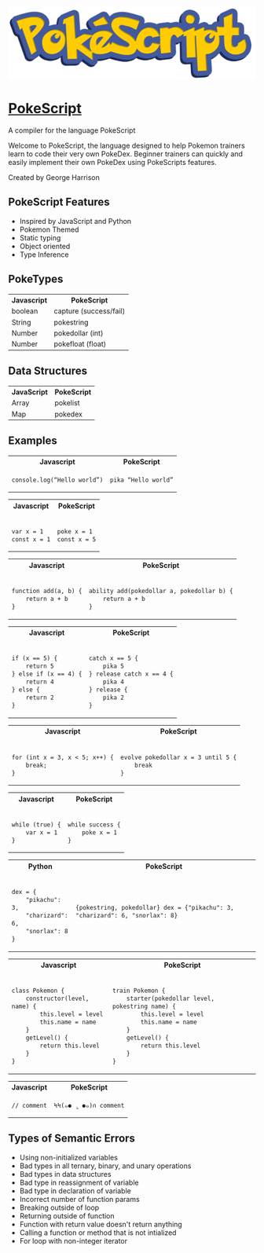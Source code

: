 ![logo](docs/logo.png)

# [PokeScript](https://georgeh02.github.io/PokeScript/)

A compiler for the language PokeScript

Welcome to PokeScript, the language designed to help Pokemon trainers learn to code their very own PokeDex. Beginner trainers can quickly and easily implement their own PokeDex using PokeScripts features.

Created by George Harrison

## PokeScript Features

- Inspired by JavaScript and Python
- Pokemon Themed
- Static typing
- Object oriented
- Type Inference

## PokeTypes

<table>
    <tr>
        <th>Javascript</th>
        <th>PokeScript</th>
    </tr>
    <tr>
        <td>boolean</td>
        <td>capture (success/fail)</td>
    </tr>
    <tr>
        <td>String</td>
        <td>pokestring</td>
    </tr>
    <tr>
        <td>Number</td>
        <td>pokedollar (int)</td>
    </tr>
    <tr>
        <td>Number</td>
        <td>pokefloat (float)</td>
    </tr>
</table>

## Data Structures

<table>
    <tr>
        <th>JavaScript</th>
       <th>PokeScript</th>
    </tr>
    <tr>
        <td>Array</td>
        <td>pokelist</td>
    </tr>
    <tr>
        <td>Map</td>
        <td>pokedex</td>
    </tr>
</table>

## Examples

<table>
    <tr>
        <th>Javascript</th>
        <th>PokeScript</th>
    </tr>
    <tr>
        <td>
            <pre><code>console.log(“Hello world”)</code></pre>
        </td>
        <td>
            <pre><code>pika “Hello world”</code></pre>
        </td>
    </tr>
</table>

<table>
    <tr>
        <th>Javascript</th>
        <th>PokeScript</th>
    </tr>
    <tr>
        <td>
            <pre><code>
var x = 1
const x = 1</code></pre>
        </td>
        <td>
            <pre><code>
poke x = 1
const x = 5</code></pre>
        </td>
    </tr>
</table>

<table>
    <tr>
        <th>Javascript</th>
        <th>PokeScript</th>
    </tr>
    <tr>
        <td>
            <pre><code>
function add(a, b) {
    return a + b
}</code></pre>
        </td>
        <td>
            <pre><code>
ability add(pokedollar a, pokedollar b) {
    return a + b
}</code></pre>
        </td>
    </tr>
</table>

<table>
    <tr>
        <th>Javascript</th>
        <th>PokeScript</th>
    </tr>
    <tr>
        <td>
            <pre><code>
if (x == 5) {
    return 5
} else if (x == 4) {
    return 4
} else {
    return 2
}</code></pre>
        </td>
        <td>
            <pre><code>
catch x == 5 {
    pika 5
} release catch x == 4 {
    pika 4
} release {
    pika 2
}</code></pre>
        </td>
    </tr>
</table>

<table>
    <tr>
        <th>Javascript</th>
        <th>PokeScript</th>
    </tr>
    <tr>
        <td>
            <pre><code>
for (int x = 3, x < 5; x++) {
    break;
}</code></pre>
        </td>
        <td>
            <pre><code>
evolve pokedollar x = 3 until 5 {
    break
}</code></pre>
        </td>
    </tr>
</table>

<table>
    <tr>
        <th>Javascript</th>
        <th>PokeScript</th>
    </tr>
    <tr>
        <td>
            <pre><code>
while (true) {
    var x = 1
}</code></pre>
        </td>
        <td>
            <pre><code>
while success {
    poke x = 1
}</code></pre>
        </td>
    </tr>
</table>

<table>
    <tr>
        <th>Python</th>
        <th>PokeScript</th>
    </tr>
    <tr>
        <td>
            <pre><code>
dex = {
    "pikachu": 3,
    "charizard": 6,
    "snorlax": 8
}</code></pre>
        </td>
        <td>
            <pre><code>{pokestring, pokedollar} dex = {"pikachu": 3, "charizard": 6, "snorlax": 8}</code></pre>
        </td>
    </tr>
</table>

<table>
    <tr>
        <th>Javascript</th>
        <th>PokeScript</th>
    </tr>
    <tr>
        <td>
            <pre><code>
class Pokemon {
    constructor(level, name) {
        this.level = level
        this.name = name
    }
    getLevel() {
        return this.level
    }
}</code></pre>
        </td>
        <td>
            <pre><code>
train Pokemon {
    starter(pokedollar level, pokestring name) {
        this.level = level
        this.name = name
    }
    getLevel() {
        return this.level
    }
}</code></pre>
        </td>
    </tr>
</table>

<table>
    <tr>
        <th>Javascript</th>
        <th>PokeScript</th>
    </tr>
    <tr>
        <td>
            <pre><code>// comment</code></pre>
        </td>
        <td>
            <pre><code>ϞϞ(๑⚈ ․̫ ⚈๑)∩ comment</code></pre>
        </td>
    </tr>
</table>

## Types of Semantic Errors

- Using non-initialized variables
- Bad types in all ternary, binary, and unary operations
- Bad types in data structures
- Bad type in reassignment of variable
- Bad type in declaration of variable
- Incorrect number of function params
- Breaking outside of loop
- Returning outside of function
- Function with return value doesn't return anything
- Calling a function or method that is not intialized
- For loop with non-integer iterator
